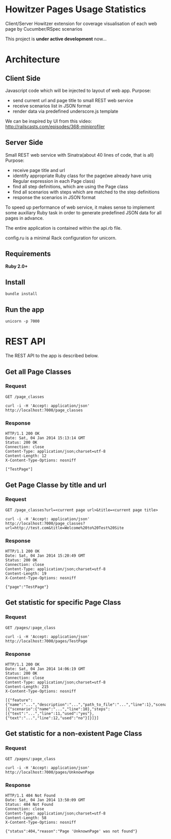 Howitzer Pages Usage Statistics
===============================

Client/Server Howitzer extension for coverage visualisation  of each web page by Cucumber/RSpec scenarios

This project is **under active development** now...

# Architecture

## Client Side

Javascript code which will be injected to layout of web app.
Purpose:
  - send current url and page title to small REST web service
  - receive scenarios list in JSON format
  - render data via predefined underscore.js template

We can be inspired by UI from this video: http://railscasts.com/episodes/368-miniprofiler

## Server Side

Small REST web service with Sinatra(about 40 lines of code, that is all)
Purpose:
  - receive page title and url
  - identify appropriate Ruby class for the page(we already have uniq Regular expression in each Page class)
  - find all step definitions, which are using the Page class
  - find all scenarios with steps which are matched to the step definitions
  - response the scenarios in JSON format

To speed up performance of web service, it makes sense to implement some auxiliary Ruby task in order to generate predefined JSON data for all pages in advance.

The entire application is contained within the api.rb file.

config.ru is a minimal Rack configuration for unicorn.

## Requirements

**Ruby 2.0+**

## Install

    bundle install

## Run the app

    unicorn -p 7000

# REST API

The REST API to the app is described below.

## Get all Page Classes

### Request

`GET /page_classes`

    curl -i -H 'Accept: application/json' http://localhost:7000/page_classes

### Response

    HTTP/1.1 200 OK
    Date: Sat, 04 Jan 2014 15:13:14 GMT
    Status: 200 OK
    Connection: close
    Content-Type: application/json;charset=utf-8
    Content-Length: 12
    X-Content-Type-Options: nosniff

    ["TestPage"]

## Get Page Classe by title and url

### Request

`GET /page_classes?url=<current page url>&title=<current page title>`

    curl -i -H 'Accept: application/json' http://localhost:7000/page_classes?url=http://test.com&title=Welcome%20to%20Test%20Site

### Response

    HTTP/1.1 200 OK
    Date: Sat, 04 Jan 2014 15:20:49 GMT
    Status: 200 OK
    Connection: close
    Content-Type: application/json;charset=utf-8
    Content-Length: 19
    X-Content-Type-Options: nosniff

    {"page":"TestPage"}


## Get statistic for specific Page Class

### Request

`GET /pages/:page_class`

    curl -i -H 'Accept: application/json' http://localhost:7000/pages/TestPage

### Response

    HTTP/1.1 200 OK
    Date: Sat, 04 Jan 2014 14:06:19 GMT
    Status: 200 OK
    Connection: close
    Content-Type: application/json;charset=utf-8
    Content-Length: 215
    X-Content-Type-Options: nosniff

    [{"feature":{"name":"...","description":"...","path_to_file":"...","line":1},"scenarios":[{"scenario":{"name":"...","line":10},"steps":[{"text":"...","line":11,"used":"yes"},{"text":"...","line":12,"used":"no"}]}]}]

## Get statistic for a non-existent Page Class

### Request

`GET /pages/:page_class`

    curl -i -H 'Accept: application/json' http://localhost:7000/pages/UnknownPage

### Response

    HTTP/1.1 404 Not Found
    Date: Sat, 04 Jan 2014 13:50:09 GMT
    Status: 404 Not Found
    Connection: close
    Content-Type: application/json;charset=utf-8
    Content-Length: 58
    X-Content-Type-Options: nosniff

    {"status":404,"reason":"Page 'UnknownPage' was not found"}
